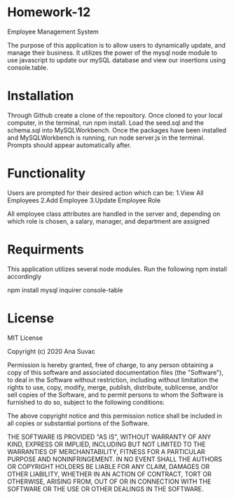 # Homework-12
 Employee Management System

The purpose of this application is to allow users to dynamically update, and manage their business. It utilizes the power of the mysql node module to use javascript to update our mySQL database and view our insertions using console.table.

# Installation
Through Github create a clone of the repository.
Once cloned to your local computer, in the terminal, run npm install.
Load the seed.sql and the schema.sql into MySQLWorkbench.
Once the packages have been installed and MySQLWorkbench is running, run node server.js in the terminal. Prompts should appear automatically after.
# Functionality
Users are prompted for their desired action which can be:
1.View All Employees
2.Add Employee
3.Update Employee Role


All employee class attributes are handled in the server and, depending on which role is chosen, a salary, manager, and department are assigned

# Requirments
This application utilizes several node modules. Run the following npm install accordingly

npm install mysql inquirer console-table
# License
MIT License

Copyright (c) 2020 Ana Suvac

Permission is hereby granted, free of charge, to any person obtaining a copy of this software and associated documentation files (the "Software"), to deal in the Software without restriction, including without limitation the rights to use, copy, modify, merge, publish, distribute, sublicense, and/or sell copies of the Software, and to permit persons to whom the Software is furnished to do so, subject to the following conditions:

The above copyright notice and this permission notice shall be included in all copies or substantial portions of the Software.

THE SOFTWARE IS PROVIDED "AS IS", WITHOUT WARRANTY OF ANY KIND, EXPRESS OR IMPLIED, INCLUDING BUT NOT LIMITED TO THE WARRANTIES OF MERCHANTABILITY, FITNESS FOR A PARTICULAR PURPOSE AND NONINFRINGEMENT. IN NO EVENT SHALL THE AUTHORS OR COPYRIGHT HOLDERS BE LIABLE FOR ANY CLAIM, DAMAGES OR OTHER LIABILITY, WHETHER IN AN ACTION OF CONTRACT, TORT OR OTHERWISE, ARISING FROM, OUT OF OR IN CONNECTION WITH THE SOFTWARE OR THE USE OR OTHER DEALINGS IN THE SOFTWARE.

